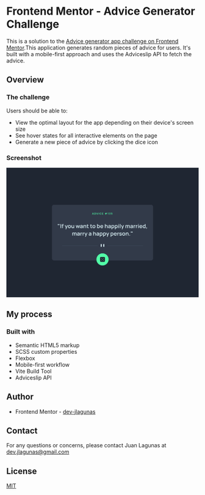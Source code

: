 # Frontend Mentor - Advice Generator Challenge

This is a solution to the [Advice generator app challenge on Frontend Mentor](https://www.frontendmentor.io/challenges/advice-generator-app-QdUG-13db).This application generates random pieces of advice for users. It's built with a mobile-first approach and uses the Adviceslip API to fetch the advice.

## Overview

### The challenge

Users should be able to:

- View the optimal layout for the app depending on their device's screen size
- See hover states for all interactive elements on the page
- Generate a new piece of advice by clicking the dice icon

### Screenshot

![Project Screenshot](public/images/screenshot.png)

## My process

### Built with

- Semantic HTML5 markup
- SCSS custom properties
- Flexbox
- Mobile-first workflow
- Vite Build Tool
- Adviceslip API

## Author

- Frontend Mentor - [dev-jlagunas](https://www.frontendmentor.io/profile/dev-jLagunas)

## Contact

For any questions or concerns, please contact Juan Lagunas at dev.jlagunas@gmail.com

## License

[MIT](https://choosealicense.com/licenses/mit/)
